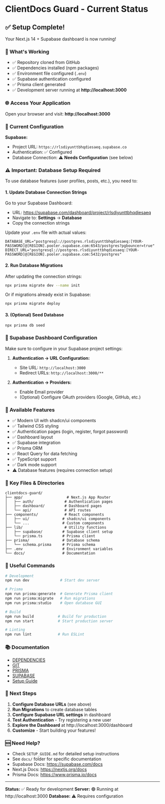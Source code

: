 # ClientDocs Guard - Current Status

## ✅ Setup Complete!

Your Next.js 14 + Supabase dashboard is now running!

### 🚀 What's Working

- ✅ Repository cloned from GitHub
- ✅ Dependencies installed (npm packages)
- ✅ Environment file configured (`.env`)
- ✅ Supabase authentication configured
- ✅ Prisma client generated
- ✅ Development server running at **http://localhost:3000**

### 🌐 Access Your Application

Open your browser and visit: **http://localhost:3000**

### 📝 Current Configuration

**Supabase:**
- Project URL: `https://rlsdiyunttbhqdiesaeq.supabase.co`
- Authentication: ✅ Configured
- Database Connection: ⚠️ **Needs Configuration** (see below)

### ⚠️ Important: Database Setup Required

To use database features (user profiles, posts, etc.), you need to:

#### 1. Update Database Connection Strings

Go to your Supabase Dashboard:
- URL: https://supabase.com/dashboard/project/rlsdiyunttbhqdiesaeq
- Navigate to: **Settings** → **Database**
- Copy the connection strings

Update your `.env` file with actual values:
```env
DATABASE_URL="postgresql://postgres.rlsdiyunttbhqdiesaeq:[YOUR-PASSWORD]@[REGION].pooler.supabase.com:6543/postgres?pgbouncer=true"
DIRECT_URL="postgresql://postgres.rlsdiyunttbhqdiesaeq:[YOUR-PASSWORD]@[REGION].pooler.supabase.com:5432/postgres"
```

#### 2. Run Database Migrations

After updating the connection strings:
```bash
npx prisma migrate dev --name init
```

Or if migrations already exist in Supabase:
```bash
npx prisma migrate deploy
```

#### 3. (Optional) Seed Database
```bash
npx prisma db seed
```

### 🔐 Supabase Dashboard Configuration

Make sure to configure in your Supabase project settings:

1. **Authentication → URL Configuration:**
   - Site URL: `http://localhost:3000`
   - Redirect URLs: `http://localhost:3000/**`

2. **Authentication → Providers:**
   - Enable Email provider
   - (Optional) Configure OAuth providers (Google, GitHub, etc.)

### 🎨 Available Features

- ✅ Modern UI with shadcn/ui components
- ✅ Tailwind CSS styling
- ✅ Authentication pages (login, register, forgot password)
- ✅ Dashboard layout
- ✅ Supabase integration
- ✅ Prisma ORM
- ✅ React Query for data fetching
- ✅ TypeScript support
- ✅ Dark mode support
- ⚠️ Database features (requires connection setup)

### 📂 Key Files & Directories

```
clientdocs-guard/
├── app/                    # Next.js App Router
│   ├── auth/              # Authentication pages
│   ├── dashboard/         # Dashboard pages
│   └── api/               # API routes
├── components/            # React components
│   ├── ui/               # shadcn/ui components
│   └── ...               # Custom components
├── lib/                   # Utility functions
│   ├── supabase/         # Supabase client setup
│   └── prisma.ts         # Prisma client
├── prisma/               # Database schema
│   └── schema.prisma     # Prisma schema
├── .env                  # Environment variables
└── docs/                 # Documentation
```

### 🔧 Useful Commands

```bash
# Development
npm run dev              # Start dev server

# Prisma
npm run prisma:generate  # Generate Prisma client
npm run prisma:migrate   # Run migrations
npm run prisma:studio    # Open database GUI

# Build
npm run build           # Build for production
npm run start           # Start production server

# Linting
npm run lint            # Run ESLint
```

### 📚 Documentation

- [DEPENDENCIES](./docs/DEPENDENCIES.md)
- [GIT](./docs/GIT.md)
- [PRISMA](./docs/PRISMA.md)
- [SUPABASE](./docs/SUPABASE.md)
- [Setup Guide](./SETUP_GUIDE.md)

### 🎯 Next Steps

1. **Configure Database URLs** (see above)
2. **Run Migrations** to create database tables
3. **Configure Supabase URL settings** in dashboard
4. **Test Authentication** - Try registering a new user
5. **Explore the Dashboard** at http://localhost:3000/dashboard
6. **Customize** - Start building your features!

### 🆘 Need Help?

- Check `SETUP_GUIDE.md` for detailed setup instructions
- See `docs/` folder for specific documentation
- Supabase Docs: https://supabase.com/docs
- Next.js Docs: https://nextjs.org/docs
- Prisma Docs: https://www.prisma.io/docs

---

**Status:** ✅ Ready for development
**Server:** 🟢 Running at http://localhost:3000
**Database:** ⚠️ Requires configuration

